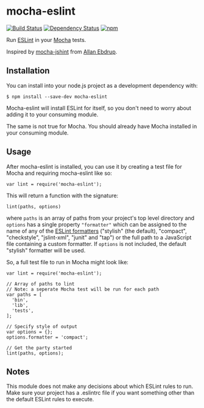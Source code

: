 # mocha-eslint 
[![Build Status](https://travis-ci.org/BadgeLabs/mocha-eslint.svg?branch=master)](https://travis-ci.org/BadgeLabs/mocha-eslint) [![Dependency Status](https://david-dm.org/BadgeLabs/mocha-eslint.svg)](https://david-dm.org/BadgeLabs/mocha-eslint) [![npm](https://img.shields.io/npm/v/mocha-eslint.svg)]()

Run [ESLint](http://eslint.org/) in your [Mocha](http://mochajs.org/) tests.

Inspired by [mocha-jshint](https://github.com/Muscula/mocha-jshint) from
[Allan Ebdrup](https://github.com/Muscula).

## Installation

You can install into your node.js project as a development dependency with:
```
$ npm install --save-dev mocha-eslint
```
Mocha-eslint will install ESLint for itself, so you don't need to worry about adding it to your consuming module.

The same is not true for Mocha.  You should already have Mocha installed in your consuming module.

## Usage

After mocha-eslint is installed, you can use it by creating a test file for
Mocha and requiring mocha-eslint like so:
```
var lint = require('mocha-eslint');
```
This will return a function with the signature:
```
lint(paths, options)
```
where `paths` is an array of paths from your project's top level directory
and `options` has a single property `"formatter"` which can be assigned to the
name of any of the
[ESLint formatters](https://github.com/eslint/eslint/tree/master/lib/formatters)
("stylish" (the default), "compact", "checkstyle", "jslint-xml", "junit" and
"tap") or the full path to a JavaScript file containing a custom formatter.  If
`options` is not included, the default "stylish" formatter will be used.

So, a full test file to run in Mocha might look like:

```
var lint = require('mocha-eslint');

// Array of paths to lint
// Note: a seperate Mocha test will be run for each path
var paths = [
  'bin',
  'lib',
  'tests',
];

// Specify style of output
var options = {};
options.formatter = 'compact';

// Get the party started
lint(paths, options);
```

## Notes

This module does not make any decisions about which ESLint rules to run.  Make
sure your project has a .eslintrc file if you want something other than the
default ESLint rules to execute.
